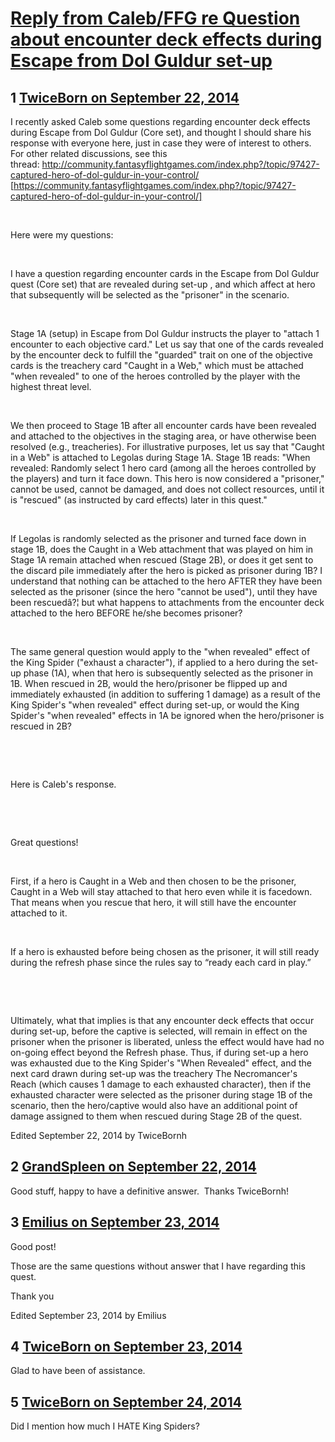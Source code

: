 # [Reply from Caleb/FFG re Question about encounter deck effects during Escape from Dol Guldur set-up](https://community.fantasyflightgames.com/topic/122601-reply-from-calebffg-re-question-about-encounter-deck-effects-during-escape-from-dol-guldur-set-up/)

## 1 [TwiceBorn on September 22, 2014](https://community.fantasyflightgames.com/topic/122601-reply-from-calebffg-re-question-about-encounter-deck-effects-during-escape-from-dol-guldur-set-up/?do=findComment&comment=1272048)

I recently asked Caleb some questions regarding encounter deck effects during Escape from Dol Guldur (Core set), and thought I should share his response with everyone here, just in case they were of interest to others. For other related discussions, see this thread: http://community.fantasyflightgames.com/index.php?/topic/97427-captured-hero-of-dol-guldur-in-your-control/ [https://community.fantasyflightgames.com/index.php?/topic/97427-captured-hero-of-dol-guldur-in-your-control/]

 

Here were my questions:

 




I have a question regarding encounter cards in the Escape from Dol Guldur quest (Core set) that are revealed during set-up , and which affect at hero that subsequently will be selected as the "prisoner" in the scenario. 





 





Stage 1A (setup) in Escape from Dol Guldur instructs the player to "attach 1 encounter to each objective card." Let us say that one of the cards revealed by the encounter deck to fulfill the "guarded" trait on one of the objective cards is the treachery card "Caught in a Web," which must be attached "when revealed" to one of the heroes controlled by the player with the highest threat level.





 





We then proceed to Stage 1B after all encounter cards have been revealed and attached to the objectives in the staging area, or have otherwise been resolved (e.g., treacheries). For illustrative purposes, let us say that "Caught in a Web" is attached to Legolas during Stage 1A. Stage 1B reads: "When revealed: Randomly select 1 hero card (among all the heroes controlled by the players) and turn it face down. This hero is now considered a "prisoner," cannot be used, cannot be damaged, and does not collect resources, until it is "rescued" (as instructed by card effects) later in this quest."





 





If Legolas is randomly selected as the prisoner and turned face down in stage 1B, does the Caught in a Web attachment that was played on him in Stage 1A remain attached when rescued (Stage 2B), or does it get sent to the discard pile immediately after the hero is picked as prisoner during 1B? I understand that nothing can be attached to the hero AFTER they have been selected as the prisoner (since the hero "cannot be used"), until they have been rescuedâ?¦ but what happens to attachments from the encounter deck attached to the hero BEFORE he/she becomes prisoner? 





 





The same general question would apply to the "when revealed" effect of the King Spider ("exhaust a character"), if applied to a hero during the set-up phase (1A), when that hero is subsequently selected as the prisoner in 1B. When rescued in 2B, would the hero/prisoner be flipped up and immediately exhausted (in addition to suffering 1 damage) as a result of the King Spider's "when revealed" effect during set-up, or would the King Spider's "when revealed" effects in 1A be ignored when the hero/prisoner is rescued in 2B?



 

 

Here is Caleb's response.

 

 

Great questions!

 

First, if a hero is Caught in a Web and then chosen to be the prisoner, Caught in a Web will stay attached to that hero even while it is facedown. That means when you rescue that hero, it will still have the encounter attached to it.

 

If a hero is exhausted before being chosen as the prisoner, it will still ready during the refresh phase since the rules say to “ready each card in play.”

 

 

Ultimately, what that implies is that any encounter deck effects that occur during set-up, before the captive is selected, will remain in effect on the prisoner when the prisoner is liberated, unless the effect would have had no on-going effect beyond the Refresh phase. Thus, if during set-up a hero was exhausted due to the King Spider's "When Revealed" effect, and the next card drawn during set-up was the treachery The Necromancer's Reach (which causes 1 damage to each exhausted character), then if the exhausted character were selected as the prisoner during stage 1B of the scenario, then the hero/captive would also have an additional point of damage assigned to them when rescued during Stage 2B of the quest. 

Edited September 22, 2014 by TwiceBornh

## 2 [GrandSpleen on September 22, 2014](https://community.fantasyflightgames.com/topic/122601-reply-from-calebffg-re-question-about-encounter-deck-effects-during-escape-from-dol-guldur-set-up/?do=findComment&comment=1272168)

Good stuff, happy to have a definitive answer.  Thanks TwiceBornh!

## 3 [Emilius on September 23, 2014](https://community.fantasyflightgames.com/topic/122601-reply-from-calebffg-re-question-about-encounter-deck-effects-during-escape-from-dol-guldur-set-up/?do=findComment&comment=1273930)

Good post!

Those are the same questions without answer that I have regarding this quest.

Thank you

Edited September 23, 2014 by Emilius

## 4 [TwiceBorn on September 23, 2014](https://community.fantasyflightgames.com/topic/122601-reply-from-calebffg-re-question-about-encounter-deck-effects-during-escape-from-dol-guldur-set-up/?do=findComment&comment=1274581)

Glad to have been of assistance.

## 5 [TwiceBorn on September 24, 2014](https://community.fantasyflightgames.com/topic/122601-reply-from-calebffg-re-question-about-encounter-deck-effects-during-escape-from-dol-guldur-set-up/?do=findComment&comment=1275080)

Did I mention how much I HATE King Spiders?

